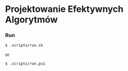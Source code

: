 Projektowanie Efektywnych Algorytmów
=============================

### Run 
```
$ .scripts/run.sh
```
or
```
$ .scripts/run.ps1
```
